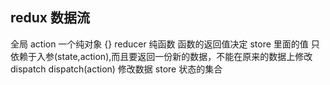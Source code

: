 ## redux 数据流
全局
action  一个纯对象 {}
reducer  纯函数 函数的返回值决定 store 里面的值 只依赖于入参(state,action),而且要返回一份新的数据，不能在原来的数据上修改
dispatch  dispatch(action) 修改数据
store  状态的集合